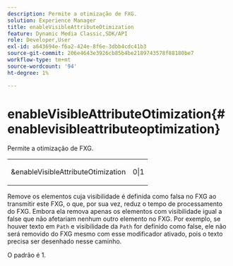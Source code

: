```yaml
---
description: Permite a otimização de FXG.
solution: Experience Manager
title: enableVisibleAttributeOtimization
feature: Dynamic Media Classic,SDK/API
role: Developer,User
exl-id: a643694e-f6a2-424e-8f6e-3dbb4cdc41b3
source-git-commit: 206e4643e3926cb85b4be2189743578f88180be7
workflow-type: tm+mt
source-wordcount: '94'
ht-degree: 1%

---
```


# enableVisibleAttributeOtimization{#enablevisibleattributeoptimization}

Permite a otimização de FXG.

<table id="simpletable_FDE0D8786BC747AF87A336452500E695"> 
 <tr class="strow"> 
  <td class="stentry"> <p><span class="codeph"> &amp;enableVisibleAttributeOtimization</span> </p> </td> 
  <td class="stentry"> <p>0|1 </p></td> 
 </tr> 
</table>

Remove os elementos cuja visibilidade é definida como falsa no FXG ao transmitir este FXG, o que, por sua vez, reduz o tempo de processamento do FXG. Embora ela remova apenas os elementos com visibilidade igual a false que não afetariam nenhum outro elemento no FXG. Por exemplo, se houver texto em `Path` e visibilidade da `Path` for definido como false, ele não será removido do FXG mesmo com esse modificador ativado, pois o texto precisa ser desenhado nesse caminho.

O padrão é 1.
